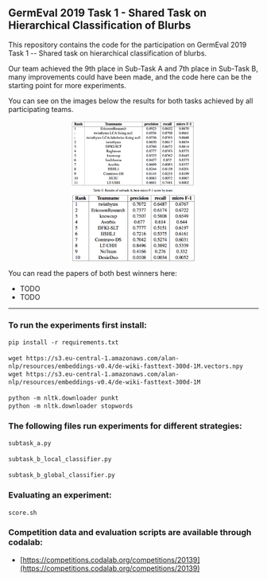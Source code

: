 ## GermEval 2019 Task 1 - Shared Task on Hierarchical Classification of Blurbs

This repository contains the code for the participation on GermEval 2019 Task 1 -- Shared task on hierarchical classification of blurbs.

Our team achieved the 9th place in Sub-Task A and 7th place in Sub-Task B, many improvements could have been made, and the code here can be the starting point for more experiments.

You can see on the images below the results for both tasks achieved by all participating teams.


<p align="center">
  <img align="center" src="results_subtask_a.png" width="50%" height="50%">
  <img align="center" src="results_subtask_b.png" width="50%" height="50%">
</p>


You can read the papers of both best winners here:
 - TODO
 - TODO

---

### To run the experiments first install:

    pip install -r requirements.txt
    
    wget https://s3.eu-central-1.amazonaws.com/alan-nlp/resources/embeddings-v0.4/de-wiki-fasttext-300d-1M.vectors.npy
    wget https://s3.eu-central-1.amazonaws.com/alan-nlp/resources/embeddings-v0.4/de-wiki-fasttext-300d-1M
    
    python -m nltk.downloader punkt
    python -m nltk.downloader stopwords


### The following files run experiments for different strategies:

    subtask_a.py
    
    subtask_b_local_classifier.py
    
    subtask_b_global_classifier.py
    
    
### Evaluating an experiment:

    score.sh
    
    
### Competition data and evaluation scripts are available through codalab:

- [https://competitions.codalab.org/competitions/20139](https://competitions.codalab.org/competitions/20139)
